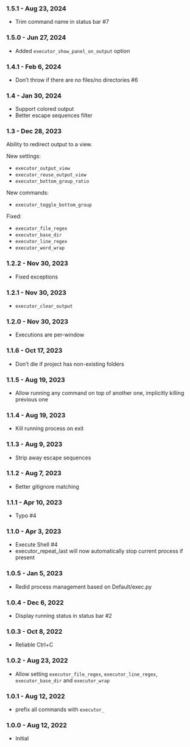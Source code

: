 ### 1.5.1 - Aug 23, 2024

- Trim command name in status bar #7

### 1.5.0 - Jun 27, 2024

- Added `executor_show_panel_on_output` option

### 1.4.1 - Feb 6, 2024

- Don’t throw if there are no files/no directories #6

### 1.4 - Jan 30, 2024

- Support colored output
- Better escape sequences filter

### 1.3 - Dec 28, 2023

Ability to redirect output to a view.

New settings:

- `executor_output_view`
- `executor_reuse_output_view`
- `executor_bottom_group_ratio`

New commands:

- `executor_toggle_bottom_group`

Fixed:

- `executor_file_regex`
- `executor_base_dir`
- `executor_line_regex`
- `executor_word_wrap`

### 1.2.2 - Nov 30, 2023

- Fixed exceptions

### 1.2.1 - Nov 30, 2023

- `executor_clear_output`

### 1.2.0 - Nov 30, 2023

- Executions are per-window

### 1.1.6 - Oct 17, 2023

- Don’t die if project has non-existing folders

### 1.1.5 - Aug 19, 2023

- Allow running any command on top of another one, implicitly killing previous one

### 1.1.4 - Aug 19, 2023

- Kill running process on exit

### 1.1.3 - Aug 9, 2023

- Strip away escape sequences

### 1.1.2 - Aug 7, 2023

- Better gitignore matching

### 1.1.1 - Apr 10, 2023

- Typo #4

### 1.1.0 - Apr 3, 2023

- Execute Shell #4
- executor_repeat_last will now automatically stop current process if present

### 1.0.5 - Jan 5, 2023

- Redid process management based on Default/exec.py

### 1.0.4 - Dec 6, 2022

- Display running status in status bar #2

### 1.0.3 - Oct 8, 2022

- Reliable Ctrl+C

### 1.0.2 - Aug 23, 2022

- Allow setting `executor_file_regex`, `executor_line_regex`, `executor_base_dir` and `executor_wrap`

### 1.0.1 - Aug 12, 2022

- prefix all commands with `executor_`

### 1.0.0 - Aug 12, 2022

- Initial